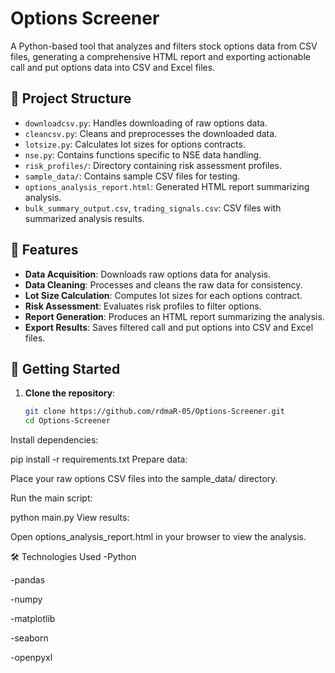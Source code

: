 # Options Screener

A Python-based tool that analyzes and filters stock options data from CSV files, generating a comprehensive HTML report and exporting actionable call and put options data into CSV and Excel files.

## 📂 Project Structure

- `downloadcsv.py`: Handles downloading of raw options data.
- `cleancsv.py`: Cleans and preprocesses the downloaded data.
- `lotsize.py`: Calculates lot sizes for options contracts.
- `nse.py`: Contains functions specific to NSE data handling.
- `risk_profiles/`: Directory containing risk assessment profiles.
- `sample_data/`: Contains sample CSV files for testing.
- `options_analysis_report.html`: Generated HTML report summarizing analysis.
- `bulk_summary_output.csv`, `trading_signals.csv`: CSV files with summarized analysis results.

## 🔧 Features

- **Data Acquisition**: Downloads raw options data for analysis.
- **Data Cleaning**: Processes and cleans the raw data for consistency.
- **Lot Size Calculation**: Computes lot sizes for each options contract.
- **Risk Assessment**: Evaluates risk profiles to filter options.
- **Report Generation**: Produces an HTML report summarizing the analysis.
- **Export Results**: Saves filtered call and put options into CSV and Excel files.

## 🚀 Getting Started

1. **Clone the repository**:
   ```bash
   git clone https://github.com/rdmaR-05/Options-Screener.git
   cd Options-Screener
Install dependencies:

pip install -r requirements.txt
Prepare data:

Place your raw options CSV files into the sample_data/ directory.

Run the main script:

python main.py
View results:

Open options_analysis_report.html in your browser to view the analysis.


🛠 Technologies Used
-Python

-pandas

-numpy

-matplotlib

-seaborn

-openpyxl
